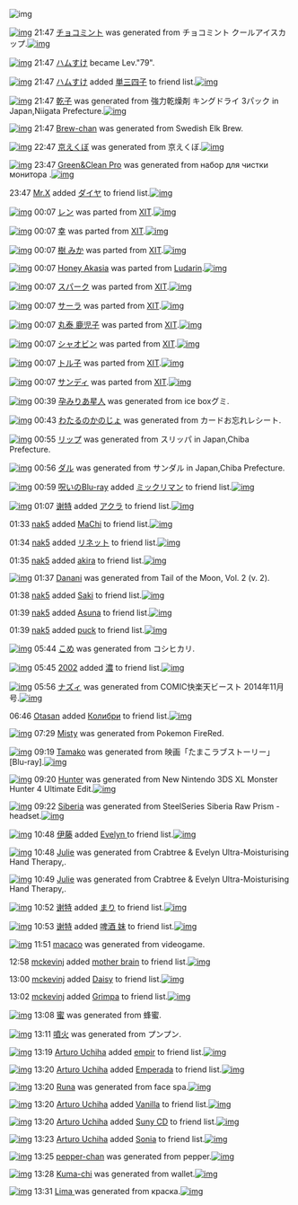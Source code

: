 ![img](http://gdrive-cdn.herokuapp.com/537b65a5bc09f0000721dda7/512px-barcode.png)

[![img](http://gdrive-cdn.herokuapp.com/55043adb42793a000947de6f/5GDy1YtxDB.png)](http://www.barcodekanojo.com/kanojo/3193449/%E3%83%81%E3%83%A7%E3%82%B3%E3%83%9F%E3%83%B3%E3%83%88) 21:47 [チョコミント](http://www.barcodekanojo.com/kanojo/3193449/%E3%83%81%E3%83%A7%E3%82%B3%E3%83%9F%E3%83%B3%E3%83%88) was generated from チョコミント クールアイスカップ.[![img](http://gdrive-cdn.herokuapp.com/55042b8742793a000947de28/y2FstbpiAG.jpg)](http://www.barcodekanojo.com/product_images/barcode/6019207/1426333999/50x50x,PE3,P83,P81,PE3,P83,PA7,PE3,P82,PB3,PE3,P83,P9F,PE3,P83,PB3,PE3,P83,P88,P20,PE3,P82,PAF,PE3,P83,PBC,PE3,P83,PAB,PE3,P82,PA2,PE3,P82,PA4,PE3,P82,PB9,PE3,P82,PAB,PE3,P83,P83,PE3,P83,P97.jpg,qw=88,ah=88.pagespeed.ic.y2FstbpiAG.jpg) 

[![img](http://www.deviantsart.com/3ueb4vl.jpeg)](http://www.barcodekanojo.com/user/31615/%E3%83%8F%E3%83%A0%E3%81%99%E3%81%91) 21:47 [ハムすけ](http://www.barcodekanojo.com/user/31615/%E3%83%8F%E3%83%A0%E3%81%99%E3%81%91) became Lev."79".

[![img](http://www.deviantsart.com/3ueb4vl.jpeg)](http://www.barcodekanojo.com/user/31615/%E3%83%8F%E3%83%A0%E3%81%99%E3%81%91) 21:47 [ハムすけ](http://www.barcodekanojo.com/user/31615/%E3%83%8F%E3%83%A0%E3%81%99%E3%81%91) added [単三四子](http://www.barcodekanojo.com/kanojo/2901801/%E5%8D%98%E4%B8%89%E5%9B%9B%E5%AD%90) to friend list.[![img](http://gdrive-cdn.herokuapp.com/550422f042793a000947de23/dwkWUj_OZV.png)](http://www.barcodekanojo.com/kanojo/2901801/%E5%8D%98%E4%B8%89%E5%9B%9B%E5%AD%90) 

[![img](http://gdrive-cdn.herokuapp.com/5504220842793a000947de21/8JW4O05acH.png)](http://www.barcodekanojo.com/kanojo/3193450/%E4%B9%BE%E5%AD%90) 21:47 [乾子](http://www.barcodekanojo.com/kanojo/3193450/%E4%B9%BE%E5%AD%90) was generated from 強力乾燥剤 キングドライ 3パック in Japan,Niigata Prefecture.[![img](http://gdrive-cdn.herokuapp.com/5504244a42793a000947de24/3DxzyexQji.jpg)](http://www.barcodekanojo.com/product_images/barcode/6019209/1426334101/50x50x,PE5,PBC,PB7,PE5,P8A,P9B,PE4,PB9,PBE,PE7,P87,PA5,PE5,P89,PA4,P20,PE3,P82,PAD,PE3,P83,PB3,PE3,P82,PB0,PE3,P83,P89,PE3,P83,PA9,PE3,P82,PA4,P203,PE3,P83,P91,PE3,P83,P83,PE3,P82,PAF.jpg,qw=88,ah=88.pagespeed.ic.3DxzyexQji.jpg) 

[![img](http://gdrive-cdn.herokuapp.com/5504281b42793a000947de27/Brew-chan.png)](http://www.barcodekanojo.com/kanojo/3193451/Brew-chan) 21:47 [Brew-chan](http://www.barcodekanojo.com/kanojo/3193451/Brew-chan) was generated from Swedish Elk Brew.

[![img](http://www.deviantsart.com/1deu944.png)](http://www.barcodekanojo.com/kanojo/3193452/%E4%BA%AC%E3%81%88%E3%81%8F%E3%81%BC) 22:47 [京えくぼ](http://www.barcodekanojo.com/kanojo/3193452/%E4%BA%AC%E3%81%88%E3%81%8F%E3%81%BC) was generated from 京えくぼ.[![img](http://gdrive-cdn.herokuapp.com/550434a142793a000947de3b/AVm85Ps8kS.jpg)](http://www.barcodekanojo.com/product_images/barcode/6019211/1426337649/50x50x,PE4,PBA,PAC,PE3,P81,P88,PE3,P81,P8F,PE3,P81,PBC.jpg,qw=88,ah=88.pagespeed.ic.AVm85Ps8kS.jpg) 

[![img](http://www.deviantsart.com/19bijvk.png)](http://www.barcodekanojo.com/kanojo/3193453/Green%26Clean%20Pro) 23:47 [Green&amp;Clean Pro](http://www.barcodekanojo.com/kanojo/3193453/Green%26Clean%20Pro) was generated from набор для чистки монитора .[![img](http://gdrive-cdn.herokuapp.com/5504448542793a000947de71/d7mZO97A15.jpg)](http://www.barcodekanojo.com/product_images/barcode/6019212/1426342299/50x50x,PD0,PBD,PD0,PB0,PD0,PB1,PD0,PBE,PD1,P80,P20,PD0,PB4,PD0,PBB,PD1,P8F,P20,PD1,P87,PD0,PB8,PD1,P81,PD1,P82,PD0,PBA,PD0,PB8,P20,PD0,PBC,PD0,PBE,PD0,PBD,PD0,PB8,PD1,P82,PD0,PBE,PD1,P80,PD0,PB0,P20.jpg,qw=88,ah=88.pagespeed.ic.d7mZO97A15.jpg) 

23:47 [Mr.X](http://www.barcodekanojo.com/user/415274/Mr.X) added [ダイヤ](http://www.barcodekanojo.com/kanojo/2649456/%E3%83%80%E3%82%A4%E3%83%A4) to friend list.[![img](http://www.deviantsart.com/2qbujis.png)](http://www.barcodekanojo.com/kanojo/2649456/%E3%83%80%E3%82%A4%E3%83%A4) 

[![img](http://gdrive-cdn.herokuapp.com/5504570642793a000947de84/0fnYj7Wbeg.png)](http://www.barcodekanojo.com/kanojo/2070093/%E3%83%AC%E3%83%B3) 00:07 [レン](http://www.barcodekanojo.com/kanojo/2070093/%E3%83%AC%E3%83%B3) was parted from [XIT](http://www.barcodekanojo.com/kanojo/2070093/%E3%83%AC%E3%83%B3).[![img](http://www.deviantsart.com/815jg6.jpeg)](http://www.barcodekanojo.com/user/209348/XIT) 

[![img](http://www.deviantsart.com/11bgqsr.png)](http://www.barcodekanojo.com/kanojo/3190858/%E5%B9%B8) 00:07 [幸](http://www.barcodekanojo.com/kanojo/3190858/%E5%B9%B8) was parted from [XIT](http://www.barcodekanojo.com/kanojo/3190858/%E5%B9%B8).[![img](http://www.deviantsart.com/815jg6.jpeg)](http://www.barcodekanojo.com/user/209348/XIT) 

[![img](http://gdrive-cdn.herokuapp.com/550455d542793a000947de81/4Fq-SYQd8x.png)](http://www.barcodekanojo.com/kanojo/1729760/%E6%A8%B9%20%E3%81%BF%E3%81%8B) 00:07 [樹 みか](http://www.barcodekanojo.com/kanojo/1729760/%E6%A8%B9%20%E3%81%BF%E3%81%8B) was parted from [XIT](http://www.barcodekanojo.com/kanojo/1729760/%E6%A8%B9%20%E3%81%BF%E3%81%8B).[![img](http://www.deviantsart.com/815jg6.jpeg)](http://www.barcodekanojo.com/user/209348/XIT) 

[![img](http://gdrive-cdn.herokuapp.com/550455dc42793a000947de82/Honey.png)](http://www.barcodekanojo.com/kanojo/3192744/Honey%20Akasia) 00:07 [Honey Akasia](http://www.barcodekanojo.com/kanojo/3192744/Honey%20Akasia) was parted from [Ludarin](http://www.barcodekanojo.com/kanojo/3192744/Honey%20Akasia).[![img](http://gdrive-cdn.herokuapp.com/5504558042793a000947de80/Ludarin.jpg)](http://www.barcodekanojo.com/user/5235/Ludarin) 

[![img](http://gdrive-cdn.herokuapp.com/550454f242793a000947de7f/0GNaeoo1sh.png)](http://www.barcodekanojo.com/kanojo/2076254/%E3%82%B9%E3%83%91%E3%83%BC%E3%82%AF) 00:07 [スパーク](http://www.barcodekanojo.com/kanojo/2076254/%E3%82%B9%E3%83%91%E3%83%BC%E3%82%AF) was parted from [XIT](http://www.barcodekanojo.com/kanojo/2076254/%E3%82%B9%E3%83%91%E3%83%BC%E3%82%AF).[![img](http://www.deviantsart.com/815jg6.jpeg)](http://www.barcodekanojo.com/user/209348/XIT) 

[![img](http://gdrive-cdn.herokuapp.com/5504517342793a000947de7b/HE6EUPs9Ua.png)](http://www.barcodekanojo.com/kanojo/466701/%E3%82%B5%E3%83%BC%E3%83%A9) 00:07 [サーラ](http://www.barcodekanojo.com/kanojo/466701/%E3%82%B5%E3%83%BC%E3%83%A9) was parted from [XIT](http://www.barcodekanojo.com/kanojo/466701/%E3%82%B5%E3%83%BC%E3%83%A9).[![img](http://www.deviantsart.com/815jg6.jpeg)](http://www.barcodekanojo.com/user/209348/XIT) 

[![img](http://gdrive-cdn.herokuapp.com/5504510e42793a000947de7a/T-B-EqctvB.png)](http://www.barcodekanojo.com/kanojo/856063/%E4%B8%B8%E6%B3%B0%20%E9%B9%BF%E5%85%90%E5%AD%90) 00:07 [丸泰 鹿児子](http://www.barcodekanojo.com/kanojo/856063/%E4%B8%B8%E6%B3%B0%20%E9%B9%BF%E5%85%90%E5%AD%90) was parted from [XIT](http://www.barcodekanojo.com/kanojo/856063/%E4%B8%B8%E6%B3%B0%20%E9%B9%BF%E5%85%90%E5%AD%90).[![img](http://www.deviantsart.com/815jg6.jpeg)](http://www.barcodekanojo.com/user/209348/XIT) 

[![img](http://gdrive-cdn.herokuapp.com/5504576542793a000947de85/aMD4VnbRdl.png)](http://www.barcodekanojo.com/kanojo/1994905/%E3%82%B7%E3%83%A3%E3%82%AA%E3%83%93%E3%83%B3) 00:07 [シャオビン](http://www.barcodekanojo.com/kanojo/1994905/%E3%82%B7%E3%83%A3%E3%82%AA%E3%83%93%E3%83%B3) was parted from [XIT](http://www.barcodekanojo.com/kanojo/1994905/%E3%82%B7%E3%83%A3%E3%82%AA%E3%83%93%E3%83%B3).[![img](http://www.deviantsart.com/815jg6.jpeg)](http://www.barcodekanojo.com/user/209348/XIT) 

[![img](http://gdrive-cdn.herokuapp.com/550452f342793a000947de7e/cfo4WcemES.png)](http://www.barcodekanojo.com/kanojo/314036/%E3%83%88%E3%83%AB%E5%AD%90) 00:07 [トル子](http://www.barcodekanojo.com/kanojo/314036/%E3%83%88%E3%83%AB%E5%AD%90) was parted from [XIT](http://www.barcodekanojo.com/kanojo/314036/%E3%83%88%E3%83%AB%E5%AD%90).[![img](http://gdrive-cdn.herokuapp.com/5504529642793a000947de7d/XIT.jpg)](http://www.barcodekanojo.com/user/209348/XIT) 

[![img](http://gdrive-cdn.herokuapp.com/5504524242793a000947de7c/dof47HlOrN.png)](http://www.barcodekanojo.com/kanojo/2342938/%E3%82%B5%E3%83%B3%E3%83%87%E3%82%A3) 00:07 [サンディ](http://www.barcodekanojo.com/kanojo/2342938/%E3%82%B5%E3%83%B3%E3%83%87%E3%82%A3) was parted from [XIT](http://www.barcodekanojo.com/kanojo/2342938/%E3%82%B5%E3%83%B3%E3%83%87%E3%82%A3).[![img](http://gdrive-cdn.herokuapp.com/5504529642793a000947de7d/XIT.jpg)](http://www.barcodekanojo.com/user/209348/XIT) 

[![img](http://gdrive-cdn.herokuapp.com/550458c842793a000947de87/R4lDJVIr45.png)](http://www.barcodekanojo.com/kanojo/3193454/%E5%AD%95%E3%81%BF%E3%82%8A%E3%81%82%E6%98%9F%E4%BA%BA) 00:39 [孕みりあ星人](http://www.barcodekanojo.com/kanojo/3193454/%E5%AD%95%E3%81%BF%E3%82%8A%E3%81%82%E6%98%9F%E4%BA%BA) was generated from ice boxグミ.

[![img](http://gdrive-cdn.herokuapp.com/5504587442793a000947de86/pN4za7n3gP.png)](http://www.barcodekanojo.com/kanojo/3193455/%E3%82%8F%E3%81%9F%E3%82%8B%E3%81%AE%E3%81%8B%E3%81%AE%E3%81%98%E3%82%87) 00:43 [わたるのかのじょ](http://www.barcodekanojo.com/kanojo/3193455/%E3%82%8F%E3%81%9F%E3%82%8B%E3%81%AE%E3%81%8B%E3%81%AE%E3%81%98%E3%82%87) was generated from カードお忘れレシート.

[![img](http://gdrive-cdn.herokuapp.com/5504622242793a000947de8c/6SPI8EbibV.png)](http://www.barcodekanojo.com/kanojo/3193456/%E3%83%AA%E3%83%83%E3%83%97) 00:55 [リップ](http://www.barcodekanojo.com/kanojo/3193456/%E3%83%AA%E3%83%83%E3%83%97) was generated from スリッパ in Japan,Chiba Prefecture.

[![img](http://www.deviantsart.com/3a05ifn.png)](http://www.barcodekanojo.com/kanojo/3193457/%E3%83%80%E3%83%AB) 00:56 [ダル](http://www.barcodekanojo.com/kanojo/3193457/%E3%83%80%E3%83%AB) was generated from サンダル in Japan,Chiba Prefecture.

[![img](http://www.deviantsart.com/p8avmd.jpeg)](http://www.barcodekanojo.com/user/243256/%E5%91%AA%E3%81%84%E3%81%AEBlu-ray) 00:59 [呪いのBlu-ray](http://www.barcodekanojo.com/user/243256/%E5%91%AA%E3%81%84%E3%81%AEBlu-ray) added [ミックリマン](http://www.barcodekanojo.com/kanojo/3193428/%E3%83%9F%E3%83%83%E3%82%AF%E3%83%AA%E3%83%9E%E3%83%B3) to friend list.[![img](http://gdrive-cdn.herokuapp.com/550469f542793a000947de94/HFRuI5OhKN.png)](http://www.barcodekanojo.com/kanojo/3193428/%E3%83%9F%E3%83%83%E3%82%AF%E3%83%AA%E3%83%9E%E3%83%B3) 

[![img](http://gdrive-cdn.herokuapp.com/5504604f42793a000947de8a/5xrF7eoBpC.jpg)](http://www.barcodekanojo.com/user/500205/%E8%B0%A2%E7%89%B9) 01:07 [谢特](http://www.barcodekanojo.com/user/500205/%E8%B0%A2%E7%89%B9) added [アクラ](http://www.barcodekanojo.com/kanojo/2456784/%E3%82%A2%E3%82%AF%E3%83%A9) to friend list.[![img](http://gdrive-cdn.herokuapp.com/55045e6442793a000947de89/XtQaZUlona.png)](http://www.barcodekanojo.com/kanojo/2456784/%E3%82%A2%E3%82%AF%E3%83%A9) 

01:33 [nak5](http://www.barcodekanojo.com/user/500557/nak5) added [MaChi](http://www.barcodekanojo.com/kanojo/2637265/MaChi) to friend list.[![img](http://gdrive-cdn.herokuapp.com/5504689042793a000947de91/MaChi.png)](http://www.barcodekanojo.com/kanojo/2637265/MaChi) 

01:34 [nak5](http://www.barcodekanojo.com/user/500557/nak5) added [リネット](http://www.barcodekanojo.com/kanojo/2893121/%E3%83%AA%E3%83%8D%E3%83%83%E3%83%88) to friend list.[![img](http://gdrive-cdn.herokuapp.com/550469de42793a000947de93/cEZGqzWvIP.png)](http://www.barcodekanojo.com/kanojo/2893121/%E3%83%AA%E3%83%8D%E3%83%83%E3%83%88) 

01:35 [nak5](http://www.barcodekanojo.com/user/500557/nak5) added [akira](http://www.barcodekanojo.com/kanojo/2764576/akira) to friend list.[![img](http://www.deviantsart.com/2gbana1.png)](http://www.barcodekanojo.com/kanojo/2764576/akira) 

[![img](http://gdrive-cdn.herokuapp.com/550467c442793a000947de8f/Danani.png)](http://www.barcodekanojo.com/kanojo/3193458/Danani) 01:37 [Danani](http://www.barcodekanojo.com/kanojo/3193458/Danani) was generated from Tail of the Moon, Vol. 2 (v. 2).

01:38 [nak5](http://www.barcodekanojo.com/user/500557/nak5) added [Saki](http://www.barcodekanojo.com/kanojo/2648338/Saki) to friend list.[![img](http://www.deviantsart.com/1h9fup4.png)](http://www.barcodekanojo.com/kanojo/2648338/Saki) 

01:39 [nak5](http://www.barcodekanojo.com/user/500557/nak5) added [Asuna](http://www.barcodekanojo.com/kanojo/2636941/Asuna) to friend list.[![img](http://gdrive-cdn.herokuapp.com/550468ad42793a000947de92/Asuna.png)](http://www.barcodekanojo.com/kanojo/2636941/Asuna) 

01:39 [nak5](http://www.barcodekanojo.com/user/500557/nak5) added [puck](http://www.barcodekanojo.com/kanojo/2906224/puck) to friend list.[![img](http://gdrive-cdn.herokuapp.com/550466b942793a000947de8d/puck.png)](http://www.barcodekanojo.com/kanojo/2906224/puck) 

[![img](http://www.deviantsart.com/13ihja7.png)](http://www.barcodekanojo.com/kanojo/3193459/%E3%81%93%E3%82%81) 05:44 [こめ](http://www.barcodekanojo.com/kanojo/3193459/%E3%81%93%E3%82%81) was generated from コシヒカリ.

[![img](http://www.deviantsart.com/2vejjuu.jpeg)](http://www.barcodekanojo.com/user/307177/2002) 05:45 [2002](http://www.barcodekanojo.com/user/307177/2002) added [濃](http://www.barcodekanojo.com/kanojo/2928893/%E6%BF%83) to friend list.[![img](http://www.deviantsart.com/2ps2f6v.png)](http://www.barcodekanojo.com/kanojo/2928893/%E6%BF%83) 

[![img](http://www.deviantsart.com/24rgstv.png)](http://www.barcodekanojo.com/kanojo/3193460/%E3%83%8A%E3%82%BA%E3%82%A3) 05:56 [ナズィ](http://www.barcodekanojo.com/kanojo/3193460/%E3%83%8A%E3%82%BA%E3%82%A3) was generated from COMIC快楽天ビースト 2014年11月号.[![img](http://www.deviantsart.com/13plejj.jpeg)](http://www.barcodekanojo.com/product_images/barcode/6019228/1426366513/50x50xCOMIC,PE5,PBF,PAB,PE6,PA5,PBD,PE5,PA4,PA9,PE3,P83,P93,PE3,P83,PBC,PE3,P82,PB9,PE3,P83,P88,P202014,PE5,PB9,PB411,PE6,P9C,P88,PE5,P8F,PB7.jpg,qw=88,ah=88.pagespeed.ic.4BqBhC4Ty6.jpg) 

06:46 [Otasan](http://www.barcodekanojo.com/user/500559/Otasan) added [Колибри](http://www.barcodekanojo.com/kanojo/2868818/%D0%9A%D0%BE%D0%BB%D0%B8%D0%B1%D1%80%D0%B8) to friend list.[![img](http://www.deviantsart.com/3o4rr95.png)](http://www.barcodekanojo.com/kanojo/2868818/%D0%9A%D0%BE%D0%BB%D0%B8%D0%B1%D1%80%D0%B8) 

[![img](http://www.deviantsart.com/3mqu5vl.png)](http://www.barcodekanojo.com/kanojo/3193461/Misty) 07:29 [Misty](http://www.barcodekanojo.com/kanojo/3193461/Misty) was generated from Pokemon FireRed.

[![img](http://www.deviantsart.com/1njdu6o.png)](http://www.barcodekanojo.com/kanojo/3193462/Tamako) 09:19 [Tamako](http://www.barcodekanojo.com/kanojo/3193462/Tamako) was generated from 映画「たまこラブストーリー」 [Blu-ray].[![img](http://www.deviantsart.com/1kfidha.jpeg)](http://www.barcodekanojo.com/product_images/barcode/6019231/1426378699/%E6%98%A0%E7%94%BB%E3%80%8C%E3%81%9F%E3%81%BE%E3%81%93%E3%83%A9%E3%83%96%E3%82%B9%E3%83%88%E3%83%BC%E3%83%AA%E3%83%BC%E3%80%8D%20%5BBlu-ray%5D.jpg) 

[![img](http://www.deviantsart.com/1lcik0c.png)](http://www.barcodekanojo.com/kanojo/3193463/Hunter) 09:20 [Hunter](http://www.barcodekanojo.com/kanojo/3193463/Hunter) was generated from New Nintendo 3DS XL Monster Hunter 4 Ultimate Edit.[![img](http://www.deviantsart.com/2n0b8lt.jpeg)](http://www.barcodekanojo.com/product_images/barcode/6019232/1426378821/New%20Nintendo%203DS%20XL%20Monster%20Hunter%204%20Ultimate%20Edit.jpg) 

[![img](http://www.deviantsart.com/39rmjof.png)](http://www.barcodekanojo.com/kanojo/3193464/Siberia) 09:22 [Siberia](http://www.barcodekanojo.com/kanojo/3193464/Siberia) was generated from SteelSeries Siberia Raw Prism - headset.[![img](http://www.deviantsart.com/3q2213.jpeg)](http://www.barcodekanojo.com/product_images/barcode/6019233/1426378905/SteelSeries%20Siberia%20Raw%20Prism%20-%20headset.jpg) 

[![img](http://www.deviantsart.com/1p85btb.jpeg)](http://www.barcodekanojo.com/user/233130/%E4%BC%8A%E8%97%A4) 10:48 [伊藤](http://www.barcodekanojo.com/user/233130/%E4%BC%8A%E8%97%A4) added [Evelyn ](http://www.barcodekanojo.com/kanojo/3101608/Evelyn%20) to friend list.[![img](http://www.deviantsart.com/22rfi5u.png)](http://www.barcodekanojo.com/kanojo/3101608/Evelyn%20) 

[![img](http://www.deviantsart.com/1i35fq2.png)](http://www.barcodekanojo.com/kanojo/3193465/Julie) 10:48 [Julie](http://www.barcodekanojo.com/kanojo/3193465/Julie) was generated from Crabtree &amp; Evelyn Ultra-Moisturising Hand Therapy,.

[![img](http://www.deviantsart.com/180t517.png)](http://www.barcodekanojo.com/kanojo/3193466/Julie) 10:49 [Julie](http://www.barcodekanojo.com/kanojo/3193466/Julie) was generated from Crabtree &amp; Evelyn Ultra-Moisturising Hand Therapy,.

[![img](http://www.deviantsart.com/1llm2un.jpeg)](http://www.barcodekanojo.com/user/500205/%E8%B0%A2%E7%89%B9) 10:52 [谢特](http://www.barcodekanojo.com/user/500205/%E8%B0%A2%E7%89%B9) added [まり](http://www.barcodekanojo.com/kanojo/755045/%E3%81%BE%E3%82%8A) to friend list.[![img](http://www.deviantsart.com/1q33qap.png)](http://www.barcodekanojo.com/kanojo/755045/%E3%81%BE%E3%82%8A) 

[![img](http://www.deviantsart.com/1llm2un.jpeg)](http://www.barcodekanojo.com/user/500205/%E8%B0%A2%E7%89%B9) 10:53 [谢特](http://www.barcodekanojo.com/user/500205/%E8%B0%A2%E7%89%B9) added [啤酒 妹](http://www.barcodekanojo.com/kanojo/2613513/%E5%95%A4%E9%85%92%20%E5%A6%B9) to friend list.[![img](http://www.deviantsart.com/1o6b38s.png)](http://www.barcodekanojo.com/kanojo/2613513/%E5%95%A4%E9%85%92%20%E5%A6%B9) 

[![img](http://www.deviantsart.com/3gmo9tp.png)](http://www.barcodekanojo.com/kanojo/3193467/macaco) 11:51 [macaco](http://www.barcodekanojo.com/kanojo/3193467/macaco) was generated from videogame.

12:58 [mckevinj](http://www.barcodekanojo.com/user/500564/mckevinj) added [mother brain](http://www.barcodekanojo.com/kanojo/2945764/mother%20brain) to friend list.[![img](http://www.deviantsart.com/1r9c4g9.png)](http://www.barcodekanojo.com/kanojo/2945764/mother%20brain) 

13:00 [mckevinj](http://www.barcodekanojo.com/user/500564/mckevinj) added [Daisy](http://www.barcodekanojo.com/kanojo/2532891/Daisy) to friend list.[![img](http://www.deviantsart.com/1lvpldf.png)](http://www.barcodekanojo.com/kanojo/2532891/Daisy) 

13:02 [mckevinj](http://www.barcodekanojo.com/user/500564/mckevinj) added [Grimpa](http://www.barcodekanojo.com/kanojo/2401654/Grimpa) to friend list.[![img](http://www.deviantsart.com/20jq0f6.png)](http://www.barcodekanojo.com/kanojo/2401654/Grimpa) 

[![img](http://www.deviantsart.com/1pvde1r.png)](http://www.barcodekanojo.com/kanojo/3193468/%E8%9C%9C) 13:08 [蜜](http://www.barcodekanojo.com/kanojo/3193468/%E8%9C%9C) was generated from 蜂蜜.

[![img](http://www.deviantsart.com/1blker9.png)](http://www.barcodekanojo.com/kanojo/3193469/%E5%99%B4%E7%81%AB) 13:11 [噴火](http://www.barcodekanojo.com/kanojo/3193469/%E5%99%B4%E7%81%AB) was generated from プンプン.

[![img](http://www.deviantsart.com/2pfbjg2.jpeg)](http://www.barcodekanojo.com/user/477476/Arturo%20Uchiha) 13:19 [Arturo Uchiha](http://www.barcodekanojo.com/user/477476/Arturo%20Uchiha) added [empir](http://www.barcodekanojo.com/kanojo/2866870/empir) to friend list.[![img](http://www.deviantsart.com/3mgb55d.png)](http://www.barcodekanojo.com/kanojo/2866870/empir) 

[![img](http://www.deviantsart.com/2pfbjg2.jpeg)](http://www.barcodekanojo.com/user/477476/Arturo%20Uchiha) 13:20 [Arturo Uchiha](http://www.barcodekanojo.com/user/477476/Arturo%20Uchiha) added [Emperada](http://www.barcodekanojo.com/kanojo/2446456/Emperada) to friend list.[![img](http://www.deviantsart.com/1pv84ui.png)](http://www.barcodekanojo.com/kanojo/2446456/Emperada) 

[![img](http://www.deviantsart.com/h5hblk.png)](http://www.barcodekanojo.com/kanojo/3193470/Runa) 13:20 [Runa](http://www.barcodekanojo.com/kanojo/3193470/Runa) was generated from face spa.[![img](http://www.deviantsart.com/jufgo9.jpeg)](http://www.barcodekanojo.com/product_images/barcode/6019247/1426393198/face%20spa.jpg) 

[![img](http://www.deviantsart.com/2pfbjg2.jpeg)](http://www.barcodekanojo.com/user/477476/Arturo%20Uchiha) 13:20 [Arturo Uchiha](http://www.barcodekanojo.com/user/477476/Arturo%20Uchiha) added [Vanilla](http://www.barcodekanojo.com/kanojo/2445297/Vanilla) to friend list.[![img](http://www.deviantsart.com/racuu1.png)](http://www.barcodekanojo.com/kanojo/2445297/Vanilla) 

[![img](http://www.deviantsart.com/2pfbjg2.jpeg)](http://www.barcodekanojo.com/user/477476/Arturo%20Uchiha) 13:20 [Arturo Uchiha](http://www.barcodekanojo.com/user/477476/Arturo%20Uchiha) added [Suny CD](http://www.barcodekanojo.com/kanojo/2162334/Suny%20CD) to friend list.[![img](http://www.deviantsart.com/2tlceam.png)](http://www.barcodekanojo.com/kanojo/2162334/Suny%20CD) 

[![img](http://www.deviantsart.com/2pfbjg2.jpeg)](http://www.barcodekanojo.com/user/477476/Arturo%20Uchiha) 13:23 [Arturo Uchiha](http://www.barcodekanojo.com/user/477476/Arturo%20Uchiha) added [Sonia](http://www.barcodekanojo.com/kanojo/1652942/Sonia) to friend list.[![img](http://www.deviantsart.com/15ve4l1.png)](http://www.barcodekanojo.com/kanojo/1652942/Sonia) 

[![img](http://www.deviantsart.com/3vbd9pq.png)](http://www.barcodekanojo.com/kanojo/3193471/pepper-chan) 13:25 [pepper-chan](http://www.barcodekanojo.com/kanojo/3193471/pepper-chan) was generated from pepper.[![img](http://www.deviantsart.com/1mm8ag2.jpeg)](http://www.barcodekanojo.com/product_images/barcode/6019251/1426393463/pepper.jpg) 

[![img](http://www.deviantsart.com/3j5g481.png)](http://www.barcodekanojo.com/kanojo/3193472/Kuma-chi) 13:28 [Kuma-chi](http://www.barcodekanojo.com/kanojo/3193472/Kuma-chi) was generated from wallet.[![img](http://www.deviantsart.com/1ou1egp.jpeg)](http://www.barcodekanojo.com/product_images/barcode/6019252/1426393671/wallet.jpg) 

[![img](http://www.deviantsart.com/cdcsbk.png)](http://www.barcodekanojo.com/kanojo/3193473/Lima%20) 13:31 [Lima ](http://www.barcodekanojo.com/kanojo/3193473/Lima%20) was generated from краска.[![img](http://www.deviantsart.com/r9gfan.jpeg)](http://www.barcodekanojo.com/product_images/barcode/6019253/1426393810/%D0%BA%D1%80%D0%B0%D1%81%D0%BA%D0%B0.jpg) 

